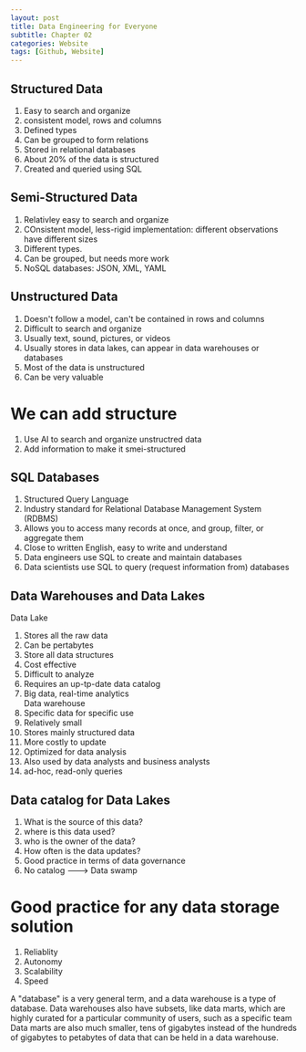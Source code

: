 ```yaml
---
layout: post
title: Data Engineering for Everyone
subtitle: Chapter 02 
categories: Website
tags: [Github, Website]
---
```


## Structured Data

1. Easy to search and organize
2. consistent model, rows and columns
3. Defined types
4. Can be grouped to form relations
5. Stored in relational databases
6. About 20% of the data is structured 
7. Created and queried using SQL

## Semi-Structured Data

1. Relativley easy to search and organize
2. COnsistent model, less-rigid implementation: different observations have different sizes
3. Different types. 
4. Can be grouped, but needs more work
5. NoSQL databases: JSON, XML, YAML 

## Unstructured Data
1. Doesn't follow a model, can't be contained in rows and columns
2. Difficult to search and organize
3. Usually text, sound, pictures, or videos
4. Usually stores in data lakes, can appear in data warehouses or databases
5. Most of the data is unstructured 
6. Can be very valuable

# We can add structure
1. Use AI to search and organize unstructred data
2. Add information to make it smei-structured 


## SQL Databases
1. Structured Query Language
2. Industry standard for Relational Database Management System (RDBMS)
3. Allows you to access many records at once, and group, filter, or aggregate them
4. Close to written English, easy to write and understand
5. Data engineers use SQL to create and maintain databases
6. Data scientists use SQL to query (request information from) databases

## Data Warehouses and Data Lakes
Data Lake 
1. Stores all the raw data
2. Can be pertabytes
3. Store all data structures
4. Cost effective
5. Difficult to analyze
6. Requires an up-tp-date data catalog 
7. Big data, real-time analytics           
Data warehouse
1. Specific data for specific use
2. Relatively small
3. Stores mainly structured data
4. More costly to update
5. Optimized for data analysis 
6. Also used by data analysts and business analysts
7. ad-hoc, read-only queries

## Data catalog for Data Lakes 
1. What is the source of this data?
2. where is this data used?
3. who is the owner of the data?
4. How often is the data updates?
5. Good practice in terms of data governance 
6. No catalog ---> Data swamp

# Good practice for any data storage solution
1. Reliablity 
2. Autonomy
3. Scalability
4. Speed

A "database" is a very general term, and a data warehouse is a type of database. Data warehouses also have subsets, like data marts, which are highly curated for a particular community of users, such as a specific team Data marts are also much smaller, tens of gigabytes instead of the hundreds of gigabytes to petabytes of data that can be held in a data warehouse.

